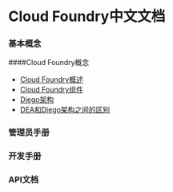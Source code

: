 # Cloud Foundry中文文档

### 基本概念

####Cloud Foundry概念
* [Cloud Foundry概述]
* [Cloud Foundry组件]
* [Diego架构]
* [DEA和Diego架构之间的区别]

### 管理员手册


### 开发手册


### API文档

[Cloud Foundry概述]: general-information/cloud-foundry-concepts/Cloud-Foundry-Overview.md
[Cloud Foundry组件]: general-information/cloud-foundry-concepts/Cloud-Foundry-Components.md
[Diego架构]: general-information/cloud-foundry-concepts/Diego-Architecture.md
[DEA和Diego架构之间的区别]: general-information/cloud-foundry-concepts/Differences-Between-DEA-and-Diego-Architectures.md
